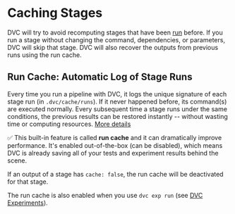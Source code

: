 # Caching Stages

DVC will try to avoid recomputing stages that have been
[run](/doc/user-guide/running-pipelines) before. If you run a stage without
changing the command, dependencies, or parameters, DVC will skip that stage. DVC
will also recover the outputs from previous runs using the run cache.

## Run Cache: Automatic Log of Stage Runs

Every time you run a pipeline with DVC, it logs the unique signature of each
stage run (in `.dvc/cache/runs`). If it never happened before, its command(s)
are executed normally. Every subsequent time a <abbr>stage<abbr> runs under the
same conditions, the previous results can be restored instantly -- without
wasting time or computing resources.
[More details](/doc/user-guide/project-structure/internal-files#run-cache)

✅ This built-in feature is called **run cache** and it can dramatically improve
performance. It's enabled out-of-the-box (can be disabled), which means DVC is
already saving all of your tests and experiment results behind the scene.

<admon type="warning">

If an output of a stage has `cache: false`, the run cache will be deactivated
for that stage.

</admon>

The run cache is also enabled when you use `dvc exp run` (see
[DVC Experiments](/doc/user-guide/experiment-management)).
